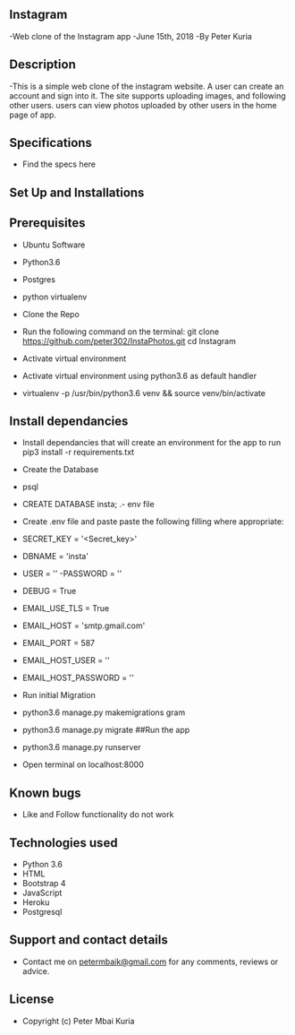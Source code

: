 ## Instagram
 -Web clone of the Instagram app
 -June 15th, 2018
 -By Peter Kuria
## Description
 -This is a simple web clone of the instagram website. A user can create an account and sign into it. The site supports uploading images, and following other users. users can view photos uploaded by other users in the home page of app.

## Specifications
 - Find the specs here

## Set Up and Installations
## Prerequisites
 - Ubuntu Software
 - Python3.6
 - Postgres
 - python virtualenv
 - Clone the Repo
 - Run the following command on the terminal: git clone https://github.com/peter302/InstaPhotos.git cd Instagram

 - Activate virtual environment
 - Activate virtual environment using python3.6 as default handler

 - virtualenv -p /usr/bin/python3.6 venv && source venv/bin/activate
## Install dependancies
- Install dependancies that will create an environment for the app to run pip3 install -r requirements.txt

 - Create the Database
 - psql
 - CREATE DATABASE insta;
.- env file
 - Create .env file and paste paste the following filling where appropriate:

 - SECRET_KEY = '<Secret_key>'
 - DBNAME = 'insta'
 - USER = '<Username>'
 -PASSWORD = '<password>'
 - DEBUG = True

 - EMAIL_USE_TLS = True
 - EMAIL_HOST = 'smtp.gmail.com'
 - EMAIL_PORT = 587
 - EMAIL_HOST_USER = '<your-email>'
 - EMAIL_HOST_PASSWORD = '<your-password>'
 - Run initial Migration
 - python3.6 manage.py makemigrations gram
 - python3.6 manage.py migrate
##Run the app
 - python3.6 manage.py runserver
 - Open terminal on localhost:8000

## Known bugs
 - Like and Follow functionality do not work

## Technologies used
  - Python 3.6
  - HTML
  - Bootstrap 4
  - JavaScript
  - Heroku
  - Postgresql
## Support and contact details
  - Contact me on petermbaik@gmail.com for any comments, reviews or advice.

## License
  - Copyright (c) Peter Mbai Kuria  
